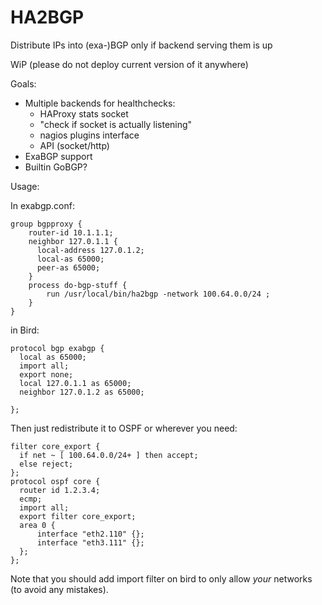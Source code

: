 # HA2BGP

Distribute IPs into (exa-)BGP only if backend serving them is up

WiP (please do not deploy current version of it anywhere)

Goals:

* Multiple backends for healthchecks:
   * HAProxy stats socket
   * "check if socket is actually listening"
   * nagios plugins interface
   * API (socket/http)
* ExaBGP support
* Builtin GoBGP?

Usage:

In exabgp.conf:

    group bgpproxy {
        router-id 10.1.1.1;
        neighbor 127.0.1.1 {
          local-address 127.0.1.2;
          local-as 65000;
          peer-as 65000;
        }
        process do-bgp-stuff {
            run /usr/local/bin/ha2bgp -network 100.64.0.0/24 ;
        }
    }


in Bird:

    protocol bgp exabgp {
      local as 65000;
      import all;
      export none;
      local 127.0.1.1 as 65000;
      neighbor 127.0.1.2 as 65000;

    };

Then just redistribute it to OSPF or wherever you need:

    filter core_export {
      if net ~ [ 100.64.0.0/24+ ] then accept;
      else reject;
    };
    protocol ospf core {
      router id 1.2.3.4;
      ecmp;
      import all;
      export filter core_export;
      area 0 {
          interface "eth2.110" {};
          interface "eth3.111" {};
      };
    };


Note that you should add import filter on bird to only allow *your* networks (to avoid any mistakes).
